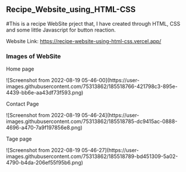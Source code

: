 <h2> Recipe_Website_using_HTML-CSS</h2>
#This is a recipe WebSite prject that, I have created through HTML, CSS and some little Javascript for button reaction.

<span>Website Link: </span> https://recipe-website-using-html-css.vercel.app/
<br/>
<h3>Images of WebSite</h3>
<p>Home page</p>
![Screenshot from 2022-08-19 05-46-00](https://user-images.githubusercontent.com/75313862/185518766-421798c3-895e-4439-bb6e-aa43df73f593.png)
<p>Contact Page</p>
![Screenshot from 2022-08-19 05-46-24](https://user-images.githubusercontent.com/75313862/185518785-dc9415ac-0888-4696-a470-7a9f197856e8.png)
<p>Tage page</p>
![Screenshot from 2022-08-19 05-46-27](https://user-images.githubusercontent.com/75313862/185518789-bd451309-5a02-4790-b4da-206ef55f95b6.png)


